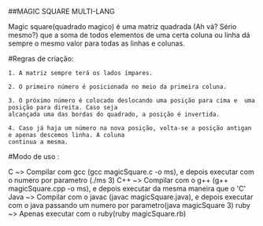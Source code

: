 ##MAGIC SQUARE MULTI-LANG

Magic square(quadrado magico) é uma matriz quadrada (Ah vá? Sério mesmo?) que a soma de todos elementos de uma
certa coluna ou linha dá sempre o mesmo valor para todas as linhas e colunas.

#Regras de criação:

    1. A matriz sempre terá os lados ímpares.

    2. O primeiro número é posicionada no meio da primeira coluna.

    3. O próximo número é colocado deslocando uma posição para cima e  uma posição para direita. Caso seja 
    alcançada uma das bordas do quadrado, a posição é invertida. 

    4. Caso já haja um número na nova posição, volta-se a posição antigan e apenas descemos linha. A coluna 
    continua a mesma.

#Modo de uso :

C       ~> Compilar com gcc (gcc magicSquare.c -o ms), e depois executar com o numero por parametro (./ms 3) 
C++     ~> Compilar com o g++ (g++ magicSquare.cpp -o ms), e depois executar da mesma maneira que o 'C'
Java    ~> Compilar com o javac (javac magicSquare.java), e depois executar com o java passando um numero por parametro(java magicSquare 3)
ruby    ~> Apenas executar com o ruby(ruby magicSquare.rb)
